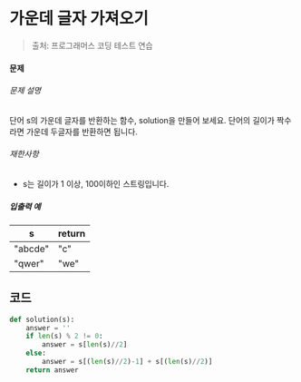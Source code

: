 # 가운데 글자 가져오기

> 출처: 프로그래머스 코딩 테스트 연습

#### **문제**

###### 문제 설명

단어 s의 가운데 글자를 반환하는 함수, solution을 만들어 보세요. 단어의 길이가 짝수라면 가운데 두글자를 반환하면 됩니다.

###### 재한사항

- s는 길이가 1 이상, 100이하인 스트링입니다.

##### 입출력 예

| s       | return |
| ------- | ------ |
| "abcde" | "c"    |
| "qwer"  | "we"   |

## 코드

```python
def solution(s):
    answer = ''
    if len(s) % 2 != 0:
        answer = s[len(s)//2]
    else:
        answer = s[(len(s)//2)-1] + s[(len(s)//2)]
    return answer
```

